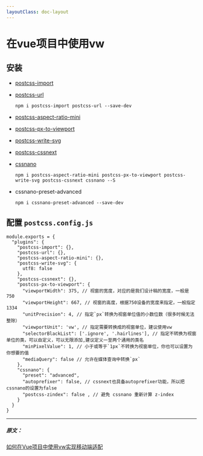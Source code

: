 ```yaml
---
layoutClass: doc-layout
---
```


# 在vue项目中使用vw

## 安装
*   [postcss-import](https://github.com/postcss/postcss-import)
*   [postcss-url](https://github.com/postcss/postcss-url)
    ```
    npm i postcss-import postcss-url --save-dev
    ```

*   [postcss-aspect-ratio-mini](https://github.com/yisibl/postcss-aspect-ratio-mini)
*   [postcss-px-to-viewport](https://github.com/evrone/postcss-px-to-viewport)
*   [postcss-write-svg](https://github.com/jonathantneal/postcss-write-svg)
*   [postcss-cssnext](https://github.com/MoOx/postcss-cssnext)
*   [cssnano](https://github.com/ben-eb/cssnano)
    ```
    npm i postcss-aspect-ratio-mini postcss-px-to-viewport postcss-write-svg postcss-cssnext cssnano --S
    ```
*   cssnano-preset-advanced
    ```
    npm i cssnano-preset-advanced --save-dev
    ```

## 配置 ```postcss.config.js```
```
module.exports = {
  "plugins": {
    "postcss-import": {},
    "postcss-url": {},
    "postcss-aspect-ratio-mini": {},
    "postcss-write-svg": {
      utf8: false
    },
    "postcss-cssnext": {},
    "postcss-px-to-viewport": { 
      "viewportWidth": 375, // 视窗的宽度，对应的是我们设计稿的宽度，一般是750
      "viewportHeight": 667, // 视窗的高度，根据750设备的宽度来指定，一般指定1334
      "unitPrecision": 4, // 指定`px`转换为视窗单位值的小数位数（很多时候无法整除）
      "viewportUnit": 'vw', // 指定需要转换成的视窗单位，建议使用vw
      "selectorBlackList": ['.ignore', '.hairlines'], // 指定不转换为视窗单位的类，可以自定义，可以无限添加,建议定义一至两个通用的类名
      "minPixelValue": 1, // 小于或等于`1px`不转换为视窗单位，你也可以设置为你想要的值
      "mediaQuery": false // 允许在媒体查询中转换`px`
    },
    "cssnano": { 
      "preset": "advanced", 
      "autoprefixer": false, // cssnext也具备autoprefixer功能，所以把cssnano的设置为false
      "postcss-zindex": false , // 避免 cssnano 重新计算 z-index
    }
  }
}
```



-------------------------------------------
##### 原文：
[如何在Vue项目中使用vw实现移动端适配](https://www.w3cplus.com/mobile/vw-layout-in-vue.html)